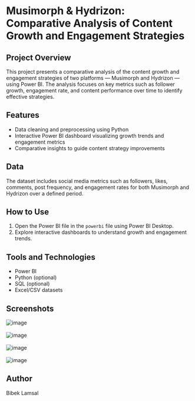 # Musimorph & Hydrizon: Comparative Analysis of Content Growth and Engagement Strategies

## Project Overview
This project presents a comparative analysis of the content growth and engagement strategies of two platforms — Musimorph and Hydrizon — using Power BI. The analysis focuses on key metrics such as follower growth, engagement rate, and content performance over time to identify effective strategies.

## Features
- Data cleaning and preprocessing using Python
- Interactive Power BI dashboard visualizing growth trends and engagement metrics
- Comparative insights to guide content strategy improvements

## Data
The dataset includes social media metrics such as followers, likes, comments, post frequency, and engagement rates for both Musimorph and Hydrizon over a defined period.

## How to Use
1. Open the Power BI file in the `powerbi` file using Power BI Desktop.
2. Explore interactive dashboards to understand growth and engagement trends.

## Tools and Technologies
- Power BI
- Python (optional)
- SQL (optional)
- Excel/CSV datasets

## Screenshots
![image](https://github.com/user-attachments/assets/81361dc1-77b5-4f50-b9a1-3518c47ff1f3)
<br>
<br>
![image](https://github.com/user-attachments/assets/d1222612-00bf-441f-9fa7-31e902999738)
<br>
<br>
![image](https://github.com/user-attachments/assets/159c1519-d754-4a09-a63a-772615034a4a)
<br>
<br>
![image](https://github.com/user-attachments/assets/87973ba9-f819-4a21-8efc-1217a7196715)

## Author
Bibek Lamsal










